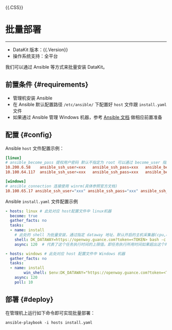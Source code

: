 {{.CSS}}
# 批量部署
---

- DataKit 版本：{{.Version}}
- 操作系统支持：全平台

我们可以通过 Ansible 等方式来批量安装 DataKit。

## 前置条件 {#requirements}

- 管理机安装 Ansible
- 在 Ansible 默认配置路径 `/etc/ansible/` 下配置好 `host` 文件跟 `install.yaml` 文件
- 如果通过 Ansible 管理 Windows 机器，参考 [Ansible 文档](https://ansible-tran.readthedocs.io/en/latest/docs/intro_windows.html#windows-installing) 做相应前置准备

## 配置 {#config}

Ansible `host` 文件配置示例：

```toml
[linux]
# ansible_become_pass 提权用户密码 默认不指定为 root 可以通过 become_user 指定(具体参照官方文档)
10.200.6.58    ansible_ssh_user=xxx   ansible_ssh_pass=xxx   ansible_become_pass=xxx
10.100.64.117  ansible_ssh_user=xxx   ansible_ssh_pass=xxx   ansible_become_pass=xxx

[windows]
# ansible_connection 连接使用 winrm(具体参照官方文档)
10.100.65.17 ansible_ssh_user="xxx" ansible_ssh_pass="xxx" ansible_ssh_port=5986 ansible_connection="winrm" ansible_winrm_server_cert_validation=ignore
```

Ansible `install.yaml` 文件配置示例

```yaml
- hosts: linux # 此处对应 host配置文件中 linux机器
  become: true
  gather_facts: no
  tasks:
  - name: install
    # 此处的 shell 为批量安装，通过指定 dataway 地址、默认开启的主机采集器(cpu,disk,mem)等，设置了 -global-tags host=__datakit_hostname 等
    shell: DK_DATAWAY=https://openway.guance.com?token=<TOKEN> bash -c "$(curl -L https://static.guance.com/datakit/install.sh)"
    async: 120  # 代表了这个任务执行时间的上限值。即任务执行所用时间如果超出这个时间，则认为任务失败。此参数若未设置，则为同步执行 poll: 10 # 代表了任务异步执行时轮询的时间间隔，如果poll为0，就相当于一个不关心结果的任务

- hosts: windows # 此处对应 host 配置文件中 Windows 机器
  gather_facts: no
  tasks:
  - name: install
		win_shell: $env:DK_DATAWAY="https://openway.guance.com?token=<TOKEN>"; Set-ExecutionPolicy Bypass -scope Process -Force; Import-Module bitstransfer; start-bitstransfer -source https://static.guance.com/datakit/install.ps1 -destination .install.ps1; powershell .install.ps1;
    async: 120
    poll: 10
```

## 部署 {#deploy}

在管理机上运行如下命令即可实现批量部署：

```shell
ansible-playbook -i hosts install.yaml
```
